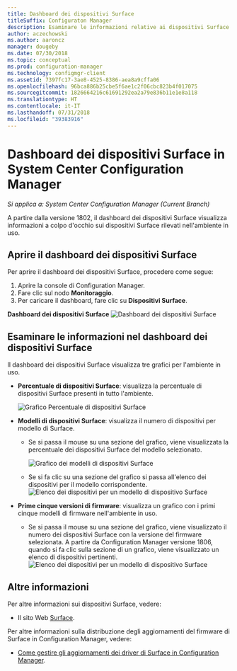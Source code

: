 ```yaml
---
title: Dashboard dei dispositivi Surface
titleSuffix: Configuraton Manager
description: Esaminare le informazioni relative ai dispositivi Surface tramite il dashboard.
author: aczechowski
ms.author: aaroncz
manager: dougeby
ms.date: 07/30/2018
ms.topic: conceptual
ms.prod: configuration-manager
ms.technology: configmgr-client
ms.assetid: 7397fc17-3ae8-4525-8386-aea8a9cffa06
ms.openlocfilehash: 96bca886b25cbe5f6ae1c2f06cbc823b4f017075
ms.sourcegitcommit: 1826664216c61691292ea2a79e836b11e1e8a118
ms.translationtype: HT
ms.contentlocale: it-IT
ms.lasthandoff: 07/31/2018
ms.locfileid: "39383916"
---
```

# <a name="surface-device-dashboard-in-system-center-configuration-manager"></a>Dashboard dei dispositivi Surface in System Center Configuration Manager

*Si applica a: System Center Configuration Manager (Current Branch)*

A partire dalla versione 1802, il dashboard dei dispositivi Surface visualizza informazioni a colpo d'occhio sui dispositivi Surface rilevati nell'ambiente in uso. <!--1355788-->

## <a name="open-the-surface-device-dashboard"></a>Aprire il dashboard dei dispositivi Surface

Per aprire il dashboard dei dispositivi Surface, procedere come segue: 

1. Aprire la console di Configuration Manager. 
2. Fare clic sul nodo **Monitoraggio**. 
3. Per caricare il dashboard, fare clic su **Dispositivi Surface**.

**Dashboard dei dispositivi Surface**
![Dashboard dei dispositivi Surface](media\Surface-device-dashboard.PNG)



## <a name="reviewing-information-in-the-surface-device-dashboard"></a>Esaminare le informazioni nel dashboard dei dispositivi Surface

Il dashboard dei dispositivi Surface visualizza tre grafici per l'ambiente in uso. 

- **Percentuale di dispositivi Surface**: visualizza la percentuale di dispositivi Surface presenti in tutto l'ambiente.

    ![Grafico Percentuale di dispositivi Surface](media\Percent-Surface-Devices.PNG)
- **Modelli di dispositivi Surface**: visualizza il numero di dispositivi per modello di Surface. 
    - Se si passa il mouse su una sezione del grafico, viene visualizzata la percentuale dei dispositivi Surface del modello selezionato. 

         ![Grafico dei modelli di dispositivi Surface](media\Surface-Models-Hover.PNG)
    - Se si fa clic su una sezione del grafico si passa all'elenco dei dispositivi per il modello corrispondente. 
        ![Elenco dei dispositivi per un modello di dispositivo Surface](media\Surface-Model-Device-List.PNG)

- **Prime cinque versioni di firmware**: visualizza un grafico con i primi cinque modelli di firmware nell'ambiente in uso. 
    - Se si passa il mouse su una sezione del grafico, viene visualizzato il numero dei dispositivi Surface con la versione del firmware selezionata. A partire da Configuration Manager versione 1806, quando si fa clic sulla sezione di un grafico, viene visualizzato un elenco di dispositivi pertinenti. <!--1358654--> ![Elenco dei dispositivi per un modello di dispositivo Surface](media\Surface-Firmware-Hover.PNG)


## <a name="more-information"></a>Altre informazioni

Per altre informazioni sui dispositivi Surface, vedere:
 - Il sito Web [Surface]( https://go.microsoft.com/fwlink/?linkid=861998).
    
Per altre informazioni sulla distribuzione degli aggiornamenti del firmware di Surface in Configuration Manager, vedere:
 - [Come gestire gli aggiornamenti dei driver di Surface in Configuration Manager]( https://support.microsoft.com/help/4098906).




